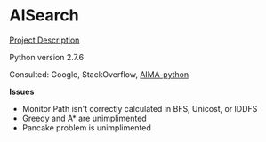 # AISearch

[Project Description](http://people.cs.pitt.edu/~litman/courses/cs1571/1571f17_HW1.pdf)

Python version 2.7.6

Consulted: Google, StackOverflow, [AIMA-python](https://github.com/aimacode/aima-python/blob/master/search.py)

**Issues**
- Monitor Path isn't correctly calculated in BFS, Unicost, or IDDFS
- Greedy and A* are unimplimented
- Pancake problem is unimplimented